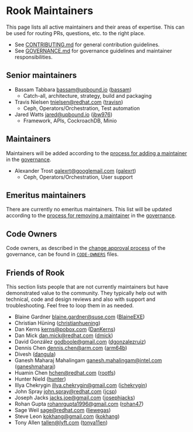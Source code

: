 # Rook Maintainers

This page lists all active maintainers and their areas of expertise. This can be used for routing PRs, questions, etc. to the right place.

* See [CONTRIBUTING.md](CONTRIBUTING.md) for general contribution guidelines.
* See [GOVERNANCE.md](GOVERNANCE.md) for governance guidelines and maintainer responsibilities.

## Senior maintainers

* Bassam Tabbara <bassam@upbound.io> ([bassam](https://github.com/bassam))
  * Catch-all, architecture, strategy, build and packaging
* Travis Nielsen <tnielsen@redhat.com> ([travisn](https://github.com/travisn))
  * Ceph, Operators/Orchestration, Test automation
* Jared Watts <jared@upbound.io> ([jbw976](https://github.com/jbw976))
  * Framework, APIs, CockroachDB, Minio

## Maintainers

Maintainers will be added according to the [process for adding a maintainer](GOVERNANCE.md#becoming-a-maintainer) in the [governance](GOVERNANCE.md).

* Alexander Trost <galexrt@googlemail.com> ([galexrt](https://github.com/galexrt))
  * Ceph, Operators/Orchestration, User support

## Emeritus maintainers

There are currently no emeritus maintainers.  This list will be updated according to the [process for removing a maintainer](GOVERNANCE.md#removing-a-maintainer) in the [governance](GOVERNANCE.md).

## Code Owners

Code owners, as described in the [change approval process](GOVERNANCE.md#change-approval) of the governance, can be found in [`CODE-OWNERS`](CODE-OWNERS) files.

## Friends of Rook

This section lists people that are not currently maintainers but have demonstrated value to the community.
They typically help out with technical, code and design reviews and also with support and troubleshooting.
Feel free to loop them in as needed.

* Blaine Gardner <blaine.gardner@suse.com> ([BlaineEXE](https://github.com/BlaineEXE))
* Christian Hüning ([christianhuening](https://github.com/christianhuening))
* Dan Kerns <kerns@pobox.com> ([DanKerns](https://github.com/DanKerns))
* Dan Mick <dan.mick@redhat.com> ([dmick](https://github.com/dmick))
* David González <godboole@gmail.com> ([dgonzalezruiz](https://github.com/dgonzalezruiz))
* Dennis Chen <dennis.chen@arm.com> ([arm64b](https://github.com/arm64b))
* Divesh ([dangula](https://github.com/dangula))
* Ganesh Maharaj Mahalingam <ganesh.mahalingam@intel.com> ([ganeshmaharaj](https://github.com/ganeshmaharaj))
* Huamin Chen <hchen@redhat.com> ([rootfs](https://github.com/rootfs))
* Hunter Nield ([hunter](https://github.com/hunter))
* Illya Chekrygin <illya.chekrygin@gmail.com> ([ichekrygin](https://github.com/ichekrygin))
* John Spray <john.spray@redhat.com> ([jcsp](https://github.com/jcsp))
* Joseph Jacks <jacks.joe@gmail.com> ([josephjacks](https://github.com/josephjacks))
* Rohan Gupta <rohanrgupta1996@gmail.com> ([rohan47](https://github.com/rohan47))
* Sage Weil <sage@redhat.com> ([liewegas](https://github.com/liewegas))
* Steve Leon <kokhang@gmail.com> ([kokhang](https://github.com/kokhang))
* Tony Allen <tallen@lyft.com> ([tonya11en](https://github.com/tonya11en))
